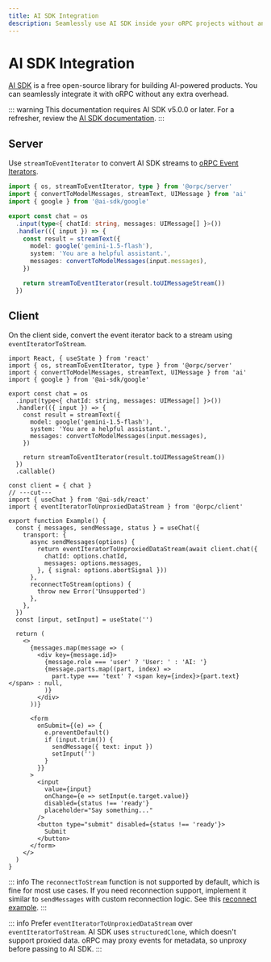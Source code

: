 ```yaml
---
title: AI SDK Integration
description: Seamlessly use AI SDK inside your oRPC projects without any extra overhead.
---
```


# AI SDK Integration

[AI SDK](https://ai-sdk.dev/) is a free open-source library for building AI-powered products. You can seamlessly integrate it with oRPC without any extra overhead.

::: warning
This documentation requires AI SDK v5.0.0 or later. For a refresher, review the [AI SDK documentation](https://ai-sdk.dev/docs).
:::

## Server

Use `streamToEventIterator` to convert AI SDK streams to [oRPC Event Iterators](/docs/event-iterator).

```ts twoslash
import { os, streamToEventIterator, type } from '@orpc/server'
import { convertToModelMessages, streamText, UIMessage } from 'ai'
import { google } from '@ai-sdk/google'

export const chat = os
  .input(type<{ chatId: string, messages: UIMessage[] }>())
  .handler(({ input }) => {
    const result = streamText({
      model: google('gemini-1.5-flash'),
      system: 'You are a helpful assistant.',
      messages: convertToModelMessages(input.messages),
    })

    return streamToEventIterator(result.toUIMessageStream())
  })
```

## Client

On the client side, convert the event iterator back to a stream using `eventIteratorToStream`.

```tsx twoslash
import React, { useState } from 'react'
import { os, streamToEventIterator, type } from '@orpc/server'
import { convertToModelMessages, streamText, UIMessage } from 'ai'
import { google } from '@ai-sdk/google'

export const chat = os
  .input(type<{ chatId: string, messages: UIMessage[] }>())
  .handler(({ input }) => {
    const result = streamText({
      model: google('gemini-1.5-flash'),
      system: 'You are a helpful assistant.',
      messages: convertToModelMessages(input.messages),
    })

    return streamToEventIterator(result.toUIMessageStream())
  })
  .callable()

const client = { chat }
// ---cut---
import { useChat } from '@ai-sdk/react'
import { eventIteratorToUnproxiedDataStream } from '@orpc/client'

export function Example() {
  const { messages, sendMessage, status } = useChat({
    transport: {
      async sendMessages(options) {
        return eventIteratorToUnproxiedDataStream(await client.chat({
          chatId: options.chatId,
          messages: options.messages,
        }, { signal: options.abortSignal }))
      },
      reconnectToStream(options) {
        throw new Error('Unsupported')
      },
    },
  })
  const [input, setInput] = useState('')

  return (
    <>
      {messages.map(message => (
        <div key={message.id}>
          {message.role === 'user' ? 'User: ' : 'AI: '}
          {message.parts.map((part, index) =>
            part.type === 'text' ? <span key={index}>{part.text}</span> : null,
          )}
        </div>
      ))}

      <form
        onSubmit={(e) => {
          e.preventDefault()
          if (input.trim()) {
            sendMessage({ text: input })
            setInput('')
          }
        }}
      >
        <input
          value={input}
          onChange={e => setInput(e.target.value)}
          disabled={status !== 'ready'}
          placeholder="Say something..."
        />
        <button type="submit" disabled={status !== 'ready'}>
          Submit
        </button>
      </form>
    </>
  )
}
```

::: info
The `reconnectToStream` function is not supported by default, which is fine for most use cases. If you need reconnection support, implement it similar to `sendMessages` with custom reconnection logic. See this [reconnect example](<https://github.com/vercel/ai-chatbot/blob/main/app/(chat)/api/chat/%5Bid%5D/stream/route.ts>).
:::

::: info
Prefer `eventIteratorToUnproxiedDataStream` over `eventIteratorToStream`.
AI SDK uses `structuredClone`, which doesn't support proxied data.
oRPC may proxy events for metadata, so unproxy before passing to AI SDK.
:::
